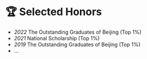 
# 🏆 Selected Honors
- *2022* The Outstanding Graduates of Beijing (Top 1%)
- *2021* National Scholarship (Top 1%)
- *2019* The Outstanding Graduates of Beijing (Top 1%)
- ...